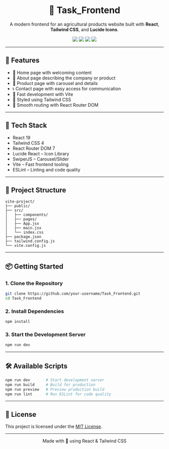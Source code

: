 <h1 align="center">🌱 Task_Frontend</h1>

<p align="center">
  A modern frontend for an agricultural products website built with <strong>React</strong>, <strong>Tailwind CSS</strong>, and <strong>Lucide Icons</strong>.
</p>

<p align="center">
  <img src="https://img.shields.io/badge/React-19-blue?style=flat&logo=react" />
  <img src="https://img.shields.io/badge/TailwindCSS-4-teal?style=flat&logo=tailwind-css" />
  <img src="https://img.shields.io/badge/Vite-fast-yellow?style=flat&logo=vite" />
  <img src="https://img.shields.io/badge/License-MIT-green?style=flat" />
</p>

---

## 🧩 Features

- 🌿 Home page with welcoming content
- 📖 About page describing the company or product
- 🧪 Product page with carousel and details
- 📞 Contact page with easy access for communication
- 💨 Fast development with Vite
- 🎨 Styled using Tailwind CSS
- 🔀 Smooth routing with React Router DOM

---

## 🚀 Tech Stack

- React 19  
- Tailwind CSS 4  
- React Router DOM 7  
- Lucide React – Icon Library  
- SwiperJS – Carousel/Slider  
- Vite – Fast frontend tooling  
- ESLint – Linting and code quality  

---

## 📂 Project Structure

```
vite-project/
├── public/
├── src/
│   ├── components/
│   ├── pages/
│   ├── App.jsx
│   ├── main.jsx
│   └── index.css
├── package.json
├── tailwind.config.js
└── vite.config.js
```

---

## 📦 Getting Started

### 1. Clone the Repository

```bash
git clone https://github.com/your-username/Task_Frontend.git
cd Task_Frontend
```

### 2. Install Dependencies

```bash
npm install
```

### 3. Start the Development Server

```bash
npm run dev
```

---

## 🛠 Available Scripts

```bash
npm run dev       # Start development server
npm run build     # Build for production
npm run preview   # Preview production build
npm run lint      # Run ESLint for code quality
```

---

## 📄 License

This project is licensed under the [MIT License](LICENSE).

---

<p align="center">
  Made with 💚 using React & Tailwind CSS
</p>
